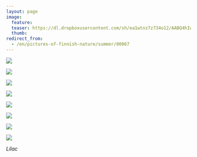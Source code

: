 ```yaml
---
layout: page
image:
  feature:
  teaser: https://dl.dropboxusercontent.com/sh/ea1wtnz7z734o12/AABQ4hIwF99JI0iGzG2ToXr3a/luontokuvat/kes%C3%A4/3/DS18994-245px.jpg
  thumb:
redirect_from:
  - /en/pictures-of-finnish-nature/summer/00067
---
```


[![](https://dl.dropboxusercontent.com/sh/ea1wtnz7z734o12/AACUsd_GG2f9kDK4JyQASel8a/luontokuvat/kes%C3%A4/3/DS18535-800px.jpg)](https://dl.dropboxusercontent.com/sh/ea1wtnz7z734o12/AAC0VpUPQyk8e_RW1kHUElHia/luontokuvat/kes%C3%A4/3/DS18535.jpg)

[![](https://dl.dropboxusercontent.com/sh/ea1wtnz7z734o12/AAA2VK4efonwnCHsjaK_K-ffa/luontokuvat/kes%C3%A4/3/DS18539-800px.jpg)](https://dl.dropboxusercontent.com/sh/ea1wtnz7z734o12/AACryWI2xa6LQlDC82fJy8F0a/luontokuvat/kes%C3%A4/3/DS18539.jpg)

[![](https://dl.dropboxusercontent.com/sh/ea1wtnz7z734o12/AADCPxbe32qjMWEQYC27DnRIa/luontokuvat/kes%C3%A4/3/DS18520-800px.jpg)](https://dl.dropboxusercontent.com/sh/ea1wtnz7z734o12/AAAMibwuK1CV9bs7BaKXUX4ua/luontokuvat/kes%C3%A4/3/DS18520.jpg)

[![](https://dl.dropboxusercontent.com/sh/ea1wtnz7z734o12/AAD_pP33n4rmsY6SjalWaZB3a/luontokuvat/kes%C3%A4/3/DS19124-800px.jpg)](https://dl.dropboxusercontent.com/sh/ea1wtnz7z734o12/AADOLeBO5_OpwBmW8-RDM2nZa/luontokuvat/kes%C3%A4/3/DS19124.jpg)

[![](https://dl.dropboxusercontent.com/sh/ea1wtnz7z734o12/AAAkT42_Olt2rd4BCBRIdMZAa/luontokuvat/kes%C3%A4/3/DS19127-800px.jpg)](https://dl.dropboxusercontent.com/sh/ea1wtnz7z734o12/AAAIpnGURirvvmt2M_nBPqiya/luontokuvat/kes%C3%A4/3/DS19127.jpg)

[![](https://dl.dropboxusercontent.com/sh/ea1wtnz7z734o12/AADd1k61aoET2RHlf_jZ6ksUa/luontokuvat/kes%C3%A4/3/DS18993-800px.jpg)](https://dl.dropboxusercontent.com/sh/ea1wtnz7z734o12/AADGZ2l-gFXpDI0W9EyO484Ea/luontokuvat/kes%C3%A4/3/DS18993.jpg)

[![](https://dl.dropboxusercontent.com/sh/ea1wtnz7z734o12/AACTYMrb22QY0wqSFQNykKqKa/luontokuvat/kes%C3%A4/3/DS18994-800px.jpg)](https://dl.dropboxusercontent.com/sh/ea1wtnz7z734o12/AADEiCEYgDedcWggYdfOetbCa/luontokuvat/kes%C3%A4/3/DS18994.jpg)

[![](https://dl.dropboxusercontent.com/sh/ea1wtnz7z734o12/AABVb4NNDeFZ5X6VIUex7szTa/luontokuvat/kes%C3%A4/3/DS18998-800px.jpg)](https://dl.dropboxusercontent.com/sh/ea1wtnz7z734o12/AACG0q5Pu_w_fAjl4GfLgSPea/luontokuvat/kes%C3%A4/3/DS18998.jpg)

*Lilac*
